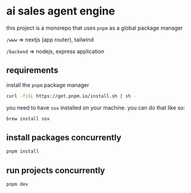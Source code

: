# ai sales agent engine

this project is a monorepo that uses `pnpm` as a global package manager

`/www` => nextjs (app router), tailwind

`/backend` => nodejs, express application

## requirements

install the `pnpm` package manager

```bash
curl -fsSL https://get.pnpm.io/install.sh | sh -
```

you need to have `sox` installed on your machine. you can do that like so:

```bash
brew install sox
```

## install packages concurrently

```bash
pnpm install
```

## run projects concurrently

```bash
pnpm dev
```
